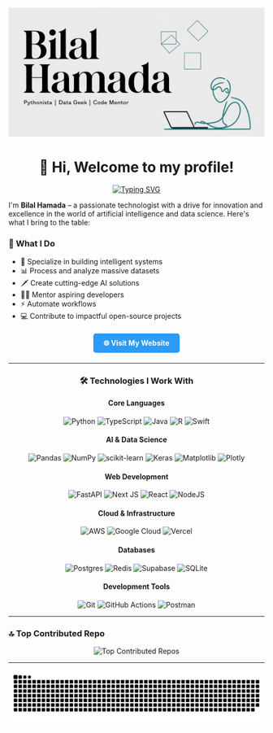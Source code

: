 <picture>
  <source srcset="dark_banner.jpeg" media="(prefers-color-scheme: dark)">
  <source srcset="light_banner.jpeg" media="(prefers-color-scheme: light)">
  <img src="light_banner.jpeg" alt="Bilal Hamada's Banner">
</picture>


<div align="center">
  
# 👋 Hi, Welcome to my profile!

[![Typing SVG](https://readme-typing-svg.herokuapp.com?font=Fira+Code&pause=400&color=2C9AF7&center=true&vCenter=true&random=false&width=300&lines=Data+Enthusiast;Code+Mentor;AI+Engineer;Open+Source+Contributor;Pythonista)](https://git.io/typing-svg)

</div>

I'm **Bilal Hamada** – a passionate technologist with a drive for innovation and excellence in the world of artificial intelligence and data science. Here's what I bring to the table:

### 🚀 What I Do

- 🤖 Specialize in building intelligent systems
- 📊 Process and analyze massive datasets
- 🗡️ Create cutting-edge AI solutions
- 👨‍🏫 Mentor aspiring developers
- ⚡ Automate workflows
- 💻 Contribute to impactful open-source projects

<div align="center" style="margin: 20px 0;">
  <a href="https://BilalHamada.com" target="_blank" style="display: inline-block; background-color: #2C9AF7; color: #ffffff; padding: 10px 20px; text-decoration: none; font-weight: bold; border-radius: 5px;">
    🌐 Visit My Website
  </a>
</div>

---

<div align="center">

### 🛠️ Technologies I Work With

#### Core Languages
![Python](https://img.shields.io/badge/python-3670A0?style=for-the-badge&logo=python&logoColor=ffdd54)
![TypeScript](https://img.shields.io/badge/typescript-%23007ACC.svg?style=for-the-badge&logo=typescript&logoColor=white)
![Java](https://img.shields.io/badge/java-%23ED8B00.svg?style=for-the-badge&logo=java&logoColor=white)
![R](https://img.shields.io/badge/r-%2321756C.svg?style=for-the-badge&logo=r&logoColor=white)
![Swift](https://img.shields.io/badge/swift-F54A2A?style=for-the-badge&logo=swift&logoColor=white)

#### AI & Data Science
![Pandas](https://img.shields.io/badge/pandas-%23150458.svg?style=for-the-badge&logo=pandas&logoColor=white)
![NumPy](https://img.shields.io/badge/numpy-%23013243.svg?style=for-the-badge&logo=numpy&logoColor=white)
![scikit-learn](https://img.shields.io/badge/scikit--learn-%23F7931E.svg?style=for-the-badge&logo=scikit-learn&logoColor=white)
![Keras](https://img.shields.io/badge/Keras-%23D00000.svg?style=for-the-badge&logo=Keras&logoColor=white)
![Matplotlib](https://img.shields.io/badge/Matplotlib-%23326A00.svg?style=for-the-badge&logo=Matplotlib&logoColor=white)
![Plotly](https://img.shields.io/badge/Plotly-%23FF6633.svg?style=for-the-badge&logo=plotly&logoColor=white)


#### Web Development
![FastAPI](https://img.shields.io/badge/FastAPI-005571?style=for-the-badge&logo=fastapi)
![Next JS](https://img.shields.io/badge/Next-black?style=for-the-badge&logo=next.js&logoColor=white)
![React](https://img.shields.io/badge/react-%2320232a.svg?style=for-the-badge&logo=react&logoColor=%2361DAFB)
![NodeJS](https://img.shields.io/badge/node.js-6DA55F?style=for-the-badge&logo=node.js&logoColor=white)

#### Cloud & Infrastructure
![AWS](https://img.shields.io/badge/AWS-%23FF9900.svg?style=for-the-badge&logo=amazon-aws&logoColor=white)
![Google Cloud](https://img.shields.io/badge/GoogleCloud-%234285F4.svg?style=for-the-badge&logo=google-cloud&logoColor=white)
![Vercel](https://img.shields.io/badge/vercel-%23000000.svg?style=for-the-badge&logo=vercel&logoColor=white)

#### Databases
![Postgres](https://img.shields.io/badge/postgres-%23316192.svg?style=for-the-badge&logo=postgresql&logoColor=white)
![Redis](https://img.shields.io/badge/redis-%23DD0031.svg?style=for-the-badge&logo=redis&logoColor=white)
![Supabase](https://img.shields.io/badge/Supabase-3ECF8E?style=for-the-badge&logo=supabase&logoColor=white)
![SQLite](https://img.shields.io/badge/sqlite-%2307405e.svg?style=for-the-badge&logo=sqlite&logoColor=white)

#### Development Tools
![Git](https://img.shields.io/badge/git-%23F05033.svg?style=for-the-badge&logo=git&logoColor=white)
![GitHub Actions](https://img.shields.io/badge/github%20actions-%232671E5.svg?style=for-the-badge&logo=githubactions&logoColor=white)
![Postman](https://img.shields.io/badge/Postman-FF6C37?style=for-the-badge&logo=postman&logoColor=white)

</div>

---
### 🔝 Top Contributed Repo
<div align="center">
  <picture>
    <source srcset="https://github-contributor-stats.vercel.app/api?username=bilalkamal&limit=5&theme=dark&combine_all_yearly_contributions=true" media="(prefers-color-scheme: dark)">
    <img src="https://github-contributor-stats.vercel.app/api?username=bilalkamal&limit=5&theme=light&combine_all_yearly_contributions=true" alt="Top Contributed Repos">
  </picture>
</div>

---
<div align="center">
<picture> 
  <source media="(prefers-color-scheme: dark)" srcset="https://raw.githubusercontent.com/bilalkamal/bilalkamal/output/github-snake-dark.svg" />
  <source media="(prefers-color-scheme: light)" srcset="https://raw.githubusercontent.com/bilalkamal/bilalkamal/output/github-snake.svg" />
  <img alt="github-snake" src="https://raw.githubusercontent.com/bilalkamal/bilalkamal/output/github-snake.svg" />
</picture>
</div>
